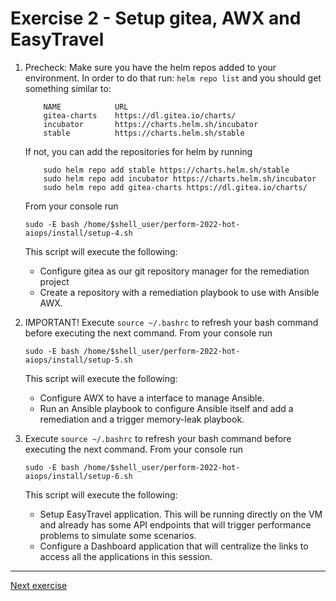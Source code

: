 # Exercise 2 - Setup gitea, AWX and EasyTravel
1.  Precheck:
    Make sure you have the helm repos added to your environment. In order to do that run:
    `helm repo list` and you should get something similar to:
    ```
        NAME            URL                                       
        gitea-charts    https://dl.gitea.io/charts/               
        incubator       https://charts.helm.sh/incubator          
        stable          https://charts.helm.sh/stable
    ```
    If not, you can add the repositories for helm by running 
    ```(bash)
        sudo helm repo add stable https://charts.helm.sh/stable
        sudo helm repo add incubator https://charts.helm.sh/incubator
        sudo helm repo add gitea-charts https://dl.gitea.io/charts/
    ```
    From your console run
    ```(bash)
    sudo -E bash /home/$shell_user/perform-2022-hot-aiops/install/setup-4.sh 
    ```
    This script will execute the following:
    - Configure gitea as our git repository manager for the remediation project
    - Create a repository with a remediation playbook to use with Ansible AWX.

1.  IMPORTANT! Execute ```source ~/.bashrc``` to refresh your bash command    before executing the next command.
    From your console run 
    ```(bash)
    sudo -E bash /home/$shell_user/perform-2022-hot-aiops/install/setup-5.sh 
    ```
    This script will execute the following:
    - Configure AWX to have a interface to manage Ansible.
    - Run an Ansible playbook to configure Ansible itself and add a remediation and a trigger memory-leak playbook.

1.  Execute ```source ~/.bashrc``` to refresh your bash command before executing the next command.
    From your console run  
    ```(bash)
    sudo -E bash /home/$shell_user/perform-2022-hot-aiops/install/setup-6.sh 
    ```
    This script will execute the following:
    - Setup EasyTravel application. This will be running directly on the VM and already has some API endpoints that will trigger performance problems to simulate some scenarios.
    - Configure a Dashboard application that will centralize the links to access all the applications in this session.
---
[Next exercise](./exercise-3.md)